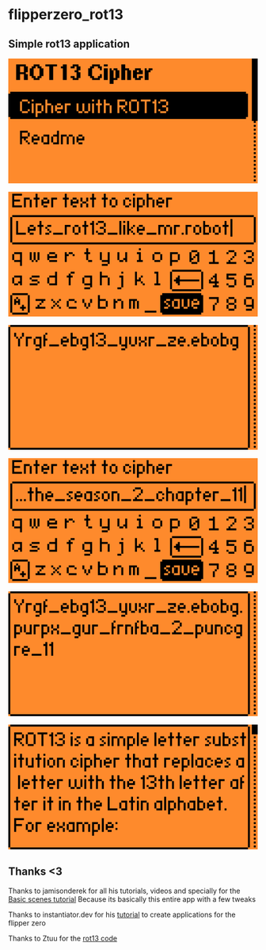 # flipperzero_rot13

## Simple rot13 application

![screenshot_00.png](./screenshots/screenshot_00.png)

![screenshot_01.png](./screenshots/screenshot_01.png)

![screenshot_02.png](./screenshots/screenshot_02.png)

![screenshot_03.png](./screenshots/screenshot_03.png)

![screenshot_04.png](./screenshots/screenshot_04.png)

![screenshot_05.png](./screenshots/screenshot_05.png)

## Thanks <3

Thanks to jamisonderek for all his tutorials, videos and specially for the
[Basic scenes tutorial](https://github.com/jamisonderek/flipper-zero-tutorials/tree/main/ui/basic_scenes)
Because its basically this entire app with a few tweaks

Thanks to instantiator.dev for his
[tutorial](https://instantiator.dev/post/flipper-zero-app-tutorial-01/) to
create applications for the flipper zero

Thanks to Ztuu for the [rot13 code](https://gist.github.com/Ztuu/e9106e9095422a7d7266653f1e156366)
